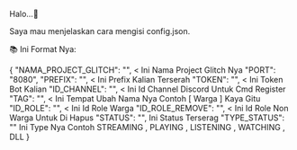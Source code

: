 Halo...👋

Saya mau menjelaskan cara mengisi config.json.

📚 Ini Format Nya: 

{
    "NAMA_PROJECT_GLITCH": "", < Ini Nama Project Glitch Nya
    "PORT": "8080",
    "PREFIX": "", < Ini Prefix Kalian Terserah
    "TOKEN": "", < Ini Token Bot Kalian
    "ID_CHANNEL": "", < Ini Id Channel Discord Untuk Cmd Register
    "TAG": "", < Ini Tempat Ubah Nama Nya Contoh [ Warga ] Kaya Gitu
    "ID_ROLE": "", < Ini Id Role Warga
    "ID_ROLE_REMOVE": "", < Ini Id Role Non Warga Untuk Di Hapus
    "STATUS": "", Ini Status Terserag
    "TYPE_STATUS": "" Ini Type Nya Contoh STREAMING , PLAYING , LISTENING , WATCHING , DLL
}
